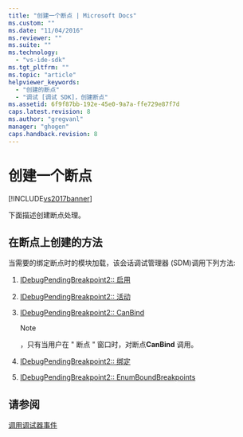 ```yaml
---
title: "创建一个断点 | Microsoft Docs"
ms.custom: ""
ms.date: "11/04/2016"
ms.reviewer: ""
ms.suite: ""
ms.technology: 
  - "vs-ide-sdk"
ms.tgt_pltfrm: ""
ms.topic: "article"
helpviewer_keywords: 
  - "创建的断点"
  - "调试 [调试 SDK]，创建断点"
ms.assetid: 6f9f87bb-192e-45e0-9a7a-ffe729e87f7d
caps.latest.revision: 8
ms.author: "gregvanl"
manager: "ghogen"
caps.handback.revision: 8
---
```

# 创建一个断点
[!INCLUDE[vs2017banner](../../code-quality/includes/vs2017banner.md)]

下面描述创建断点处理。  
  
## 在断点上创建的方法  
 当需要的绑定断点时的模块加载，该会话调试管理器 \(SDM\)调用下列方法:  
  
1.  [IDebugPendingBreakpoint2:: 启用](../../extensibility/debugger/reference/idebugpendingbreakpoint2-enable.md)  
  
2.  [IDebugPendingBreakpoint2:: 活动](../../extensibility/debugger/reference/idebugpendingbreakpoint2-virtualize.md)  
  
3.  [IDebugPendingBreakpoint2:: CanBind](../../extensibility/debugger/reference/idebugpendingbreakpoint2-canbind.md)  
  
    > [!NOTE]
    >  ，只有当用户在 " 断点 " 窗口时，对断点**CanBind** 调用。  
  
4.  [IDebugPendingBreakpoint2:: 绑定](../../extensibility/debugger/reference/idebugpendingbreakpoint2-bind.md)  
  
5.  [IDebugPendingBreakpoint2:: EnumBoundBreakpoints](../../extensibility/debugger/reference/idebugpendingbreakpoint2-enumboundbreakpoints.md)  
  
## 请参阅  
 [调用调试器事件](../../extensibility/debugger/calling-debugger-events.md)